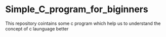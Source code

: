 # Simple_C_program_for_biginners
This repository cointains some c program which help us to understand the concept of c launguage better
